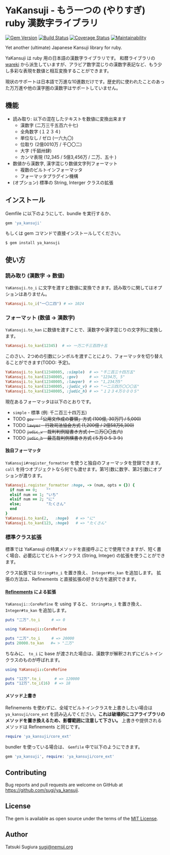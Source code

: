 # YaKansuji - もう一つの (やりすぎ) ruby 漢数字ライブラリ

[<img src="https://badge.fury.io/rb/ya_kansuji.svg" alt="Gem Version" />](https://badge.fury.io/rb/ya_kansuji)
[<img src="https://travis-ci.org/sugi/ya_kansuji.svg?branch=master" alt="Build Status" />](https://travis-ci.org/sugi/ya_kansuji)
[<img src="https://coveralls.io/repos/sugi/ya_kansuji/badge.svg?branch=master&service=github" alt="Coverage Status" />](https://coveralls.io/github/sugi/ya_kansuji?branch=master)
[![Maintainability](https://api.codeclimate.com/v1/badges/007f79c6f7f6e82daa20/maintainability)](https://codeclimate.com/github/sugi/ya_kansuji/maintainability)

Yet another (ultimate) Japanese Kansuji library for ruby.

YaKansuji は ruby 用の日本語の漢数字ライブラリです。 和暦ライブラリの [wareki](https://github.com/sugi/wareki) から派生していますが、アラビア数字混じりの漢数字表記など、もう少し多彩な表現を数値と相互変換することができます。

現状のサポートは日本語で万進な10進数だけです。歴史的に使われたことのあった万万進や他の漢字圏の漢数字はサポートしていません。

## 機能

* 読み取り: 以下の混在したテキストを数値に変換出来ます
  * 漢数字 (二万三千五百六十七)
  * 全角数字 (１２３４)
  * 単位なし / ゼロ (一六九〇)
  * 位取り (2億0010万 / 千〇〇二)
  * 大字 (千皕卅肆)
  * カンマ表現 (12,345 / 5億3,456万 / 二万、五十 )
* 数値から漢数字, 漢字混じり数値文字列フォーマット
  * 複数のビルトインフォーマッタ
  * フォーマッタプラグイン機構
* (オプション) 標準の String, Interger クラスの拡張

## インストール

Gemfile に以下のようにして、bundle を実行するか、

```ruby
gem 'ya_kansuji'
```

もしくは gem コマンドで直接インストールしてください。

    $ gem install ya_kansuji

## 使い方

### 読み取り (漢数字 →  数値)

`YaKansuji.to_i` に文字を渡すと数値に変換できます。読み取りに関してはオプションはありません。

```ruby
YaKansuji.to_i("一〇二四") # => 1024
```

### フォーマット (数値 → 漢数字)

`YaKansuji.to_kan` に数値を渡すことで、漢数字や漢字混じりの文字列に変換します。

```ruby
YaKansuji.to_kan(12345)  # => 一万二千三百四十五
```

このさい、2つめの引数にシンボルを渡すことにより、フォーマッタを切り替えることができます(TODO: 予定)。

```ruby
YaKansuji.to_kan(12340005, :simple)  # => "千二百三十四万五"
YaKansuji.to_kan(12340005, :gov)     # => "1234万, 5"
YaKansuji.to_kan(12340005, :lawyer)  # => "1,234万5"
YaKansuji.to_kan(12340005, :judic_v) # => "一二三四万〇〇〇五"
YaKansuji.to_kan(12340005, :judic_h) # => "１２３４万０００５"
```

現在あるフォーマッタは以下のとおりです。

 * `simple` - 標準 (例: 千二百三十四万五)
 * TODO ~~`gov` - 「公用文作成の要領」方式 (100億, 30万円 / 5,000)~~
 * TODO ~~`lawyer` - 行政司法協会方式 (1,200億 / 2億58万6,300)~~
 * TODO ~~`judic_v` - 裁判判例縦書き方式 (一二万〇〇五六)~~
 * TODO ~~`judic_h` - 最高裁判例横書き方式 (５万０５３９)~~

#### 独自フォーマッタ

`YaKansuji#register_formatter` を使うと独自のフォーマッタを登録できます。
`call` を持つオブジェクトなら何でも渡せます。第1引数に数字、第2引数にオプションが渡ります。

```ruby
YaKansuji.register_formatter :hoge, -> (num, opts = {}) {
  if num == 0;    ""
  elsif num == 1; "いち"
  elsif num == 2; "に"
  else;           "たくさん"
  end
}
YaKansuji.to_kan(2,   :hoge)   # => "に"
YaKansuji.to_kan(123, :hoge)   # => "たくさん"
```

### 標準クラス拡張

標準では YaKansuji の特異メソッドを直接呼ぶことで使用できますが、短く書く場合、必要応じてビルトインクラス (String, Integer) の拡張を使うことができます。

クラス拡張では `String#to_i` を置き換え、 `Integer#to_kan` を追加します。
拡張の方法は、Refinements と直接拡張の好きな方を選択できます。

#### [Refinements](https://docs.ruby-lang.org/en/2.6.0/syntax/refinements_rdoc.html) による拡張

`YaKansuji::CoreRefine` を using すると、 `String#to_i` を置き換え、 `Integer#to_kan` を追加します。

```ruby
puts "二万".to_i     # => 0

using YaKansuji::CoreRefine

puts "二万".to_i     # => 20000
puts 20000.to_kan   #= > "二万"
```

ちなみに、 `to_i` に base が渡された場合は、漢数字が解釈されずにビルトインクラスのものが呼ばれます。

```ruby
using YaKansuji::CoreRefine

puts "12万".to_i      # => 120000
puts "12万".to_i(16)  # => 18
```

#### メソッド上書き

Refinements を使わずに、全域でビルトインクラスを上書きしたい場合は `ya_kansuji/core_ext` を読み込んでください。**これは破壊的にコアライブラリのメソッドを置き換えるため、影響範囲に注意して下さい。**
上書きや提供されるメソッドは Refinements と同じです。

```ruby
require 'ya_kansuji/core_ext'
```

bundler を使っている場合は、 `Gemfile` 中で以下のようにできます。

```ruby
gem 'ya_kansuji', require: 'ya_kansuji/core_ext'
```

## Contributing

Bug reports and pull requests are welcome on GitHub at https://github.com/sugi/ya_kansuji.

## License

The gem is available as open source under the terms of the [MIT License](https://opensource.org/licenses/MIT).

## Author

Tatsuki Sugiura <sugi@nemui.org>
